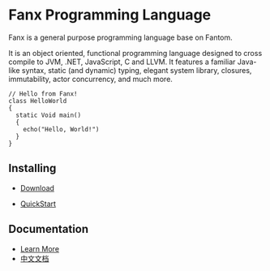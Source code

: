 # Fanx Programming Language

Fanx is a general purpose programming language base on Fantom.

It is an object oriented, functional programming language designed to cross compile to JVM, .NET, JavaScript, C and LLVM.
It features a familiar Java-like syntax, static (and dynamic) typing, elegant system library, closures, immutability, actor concurrency, and much more.

```fantom
// Hello from Fanx!
class HelloWorld
{
  static Void main()
  {
    echo("Hello, World!")
  }
}
```

## Installing
* [Download](https://github.com/fanx-dev/fanx/releases)
- [QuickStart](https://github.com/fanx-dev/fanx/blob/master/doc/QuickStart.md)

## Documentation
* [Learn More](https://github.com/chunquedong/fanx/blob/master/doc/Index.md)
* [中文文档](https://zhuanlan.zhihu.com/p/63336794)
